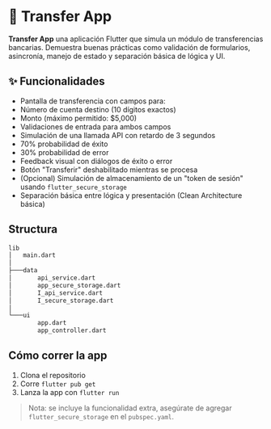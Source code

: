 # 💸 Transfer App

**Transfer App** una aplicación Flutter que simula un módulo de transferencias bancarias. Demuestra buenas prácticas como validación de formularios, asincronía, manejo de estado y separación básica de lógica y UI.

## ✨ Funcionalidades

-  Pantalla de transferencia con campos para:
  - Número de cuenta destino (10 dígitos exactos)
  - Monto (máximo permitido: $5,000)
-  Validaciones de entrada para ambos campos
-  Simulación de una llamada API con retardo de 3 segundos
  - 70% probabilidad de éxito
  - 30% probabilidad de error
-  Feedback visual con diálogos de éxito o error
-  Botón "Transferir" deshabilitado mientras se procesa
-  (Opcional) Simulación de almacenamiento de un "token de sesión" usando `flutter_secure_storage`
-  Separación básica entre lógica y presentación (Clean Architecture básica)

## Structura 
```bash
lib
│   main.dart
│   
├───data
│       api_service.dart
│       app_secure_storage.dart
│       I_api_service.dart
│       I_secure_storage.dart
│
└───ui
        app.dart
        app_controller.dart
```

## Cómo correr la app
1. Clona el repositorio
2. Corre `flutter pub get`
3. Lanza la app con `flutter run`

> Nota: se incluye la funcionalidad extra, asegúrate de agregar `flutter_secure_storage` en el `pubspec.yaml`.
 
